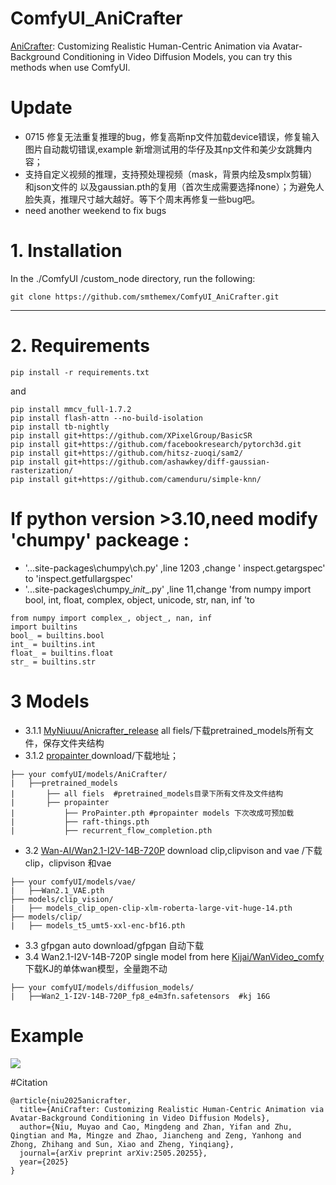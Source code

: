 # ComfyUI_AniCrafter
[AniCrafter](https://github.com/MyNiuuu/AniCrafter): Customizing Realistic Human-Centric Animation via Avatar-Background Conditioning in Video Diffusion Models, you can try this methods  when use ComfyUI.

# Update 
* 0715 修复无法重复推理的bug，修复高斯np文件加载device错误，修复输入图片自动裁切错误,example 新增测试用的华仔及其np文件和美少女跳舞内容；
* 支持自定义视频的推理，支持预处理视频（mask，背景内绘及smplx剪辑）和json文件的 以及gaussian.pth的复用（首次生成需要选择none）；为避免人脸失真，推理尺寸越大越好。等下个周末再修复一些bug吧。
* need another weekend to fix bugs

# 1. Installation

In the ./ComfyUI /custom_node directory, run the following:   
```
git clone https://github.com/smthemex/ComfyUI_AniCrafter.git
```
---

# 2. Requirements  

```
pip install -r requirements.txt
```
and 
```
pip install mmcv_full-1.7.2
pip install flash-attn --no-build-isolation
pip install tb-nightly
pip install git+https://github.com/XPixelGroup/BasicSR
pip install git+https://github.com/facebookresearch/pytorch3d.git
pip install git+https://github.com/hitsz-zuoqi/sam2/
pip install git+https://github.com/ashawkey/diff-gaussian-rasterization/
pip install git+https://github.com/camenduru/simple-knn/

```

# If python version >3.10,need modify 'chumpy' packeage  :
* '...site-packages\chumpy\ch.py' ,line 1203 ,change ' inspect.getargspec' to 'inspect.getfullargspec'
* '...site-packages\chumpy\__init__.py' ,line 11,change  'from numpy import bool, int, float, complex, object, unicode, str, nan, inf 'to
```
from numpy import complex_, object_, nan, inf
import builtins
bool_ = builtins.bool
int_ = builtins.int
float_ = builtins.float
str_ = builtins.str
```

# 3  Models
* 3.1.1 [MyNiuuu/Anicrafter_release](https://huggingface.co/MyNiuuu/Anicrafter_release/tree/main) all fiels/下载pretrained_models所有文件，保存文件夹结构
* 3.1.2 [propainter ](https://github.com/sczhou/ProPainter/releases/download/v0.1.0/) download/下载地址；
```
├── your comfyUI/models/AniCrafter/
|   ├──pretrained_models
|       ├── all fiels  #pretrained_models目录下所有文件及文件结构
|       ├── propainter
|           ├── ProPainter.pth #propainter models 下次改成可预加载
|           ├── raft-things.pth
|           ├── recurrent_flow_completion.pth
```
* 3.2 [Wan-AI/Wan2.1-I2V-14B-720P](https://huggingface.co/Wan-AI/Wan2.1-I2V-14B-720P/tree/main) download clip,clipvison and vae /下载clip，clipvison 和vae  
```
├── your comfyUI/models/vae/
|   ├──Wan2.1_VAE.pth
├── models/clip_vision/
|   ├── models_clip_open-clip-xlm-roberta-large-vit-huge-14.pth
├── models/clip/
|   ├── models_t5_umt5-xxl-enc-bf16.pth
```
* 3.3 gfpgan auto download/gfpgan 自动下载
* 3.4 Wan2.1-I2V-14B-720P single model  from here [Kijai/WanVideo_comfy](https://huggingface.co/Kijai/WanVideo_comfy/tree/main) 下载KJ的单体wan模型，全量跑不动
```
├── your comfyUI/models/diffusion_models/
|   ├──Wan2_1-I2V-14B-720P_fp8_e4m3fn.safetensors  #kj 16G
```

# Example
![](https://github.com/smthemex/ComfyUI_AniCrafter/blob/main/example_workflows/example0715.gif)


#Citation
```
@article{niu2025anicrafter,
  title={AniCrafter: Customizing Realistic Human-Centric Animation via Avatar-Background Conditioning in Video Diffusion Models},
  author={Niu, Muyao and Cao, Mingdeng and Zhan, Yifan and Zhu, Qingtian and Ma, Mingze and Zhao, Jiancheng and Zeng, Yanhong and Zhong, Zhihang and Sun, Xiao and Zheng, Yinqiang},
  journal={arXiv preprint arXiv:2505.20255},
  year={2025}
}
```
